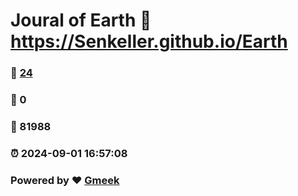 # Joural of Earth :link: https://Senkeller.github.io/Earth 
### :page_facing_up: [24](https://Senkeller.github.io/Earth/tag.html) 
### :speech_balloon: 0 
### :hibiscus: 81988 
### :alarm_clock: 2024-09-01 16:57:08 
### Powered by :heart: [Gmeek](https://github.com/Meekdai/Gmeek)
